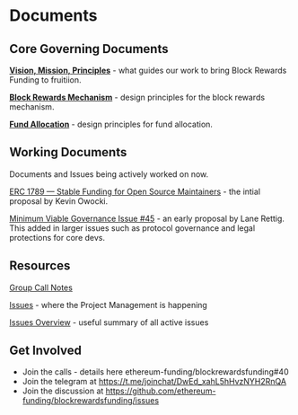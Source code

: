 # Documents

## Core Governing Documents

**[Vision, Mission, Principles](https://github.com/ethereum-funding/docs/blob/master/vision-mission-principles.md)** - what guides our work to bring Block Rewards Funding to fruitiion.

**[Block Rewards Mechanism](https://github.com/ethereum-funding/docs/blob/master/block-rewards-mechanism-design-principles.md)** - design principles for the block rewards mechanism.

**[Fund Allocation](https://github.com/ethereum-funding/docs/blob/master/fund-allocation-governance.md)** - design principles for fund allocation.

## Working Documents

Documents and Issues being actively worked on now.

[ERC 1789 — Stable Funding for Open Source Maintainers](https://github.com/ethereum/EIPs/issues/1789) - the intial proposal by Kevin Owocki.

[Minimum Viable Governance Issue #45](https://github.com/ethereum-funding/blockrewardsfunding/issues/45) - an early proposal by Lane Rettig. This added in larger issues such as protocol governance and legal protections for core devs.

## Resources

[Group Call Notes](https://docs.google.com/document/d/1yXs59MoRJ24prRocwbS3CQIcO1JdyDGP8sv5Bk7Fg3M/edit#)

[Issues](https://github.com/ethereum-funding/blockrewardsfunding/issues) - where the Project Management is happening

[Issues Overview](https://docs.google.com/document/d/1An6TroWm2PasNrlu4Fu9EwtWCx-CqTw7VI1-o2wJ1js/edit) - useful summary of all active issues

## Get Involved

* Join the calls - details here ethereum-funding/blockrewardsfunding#40
* Join the telegram at https://t.me/joinchat/DwEd_xahL5hHvzNYH2RnQA
* Join the discussion at https://github.com/ethereum-funding/blockrewardsfunding/issues
